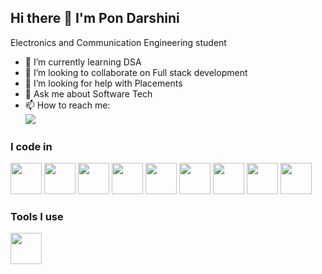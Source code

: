 ## Hi there 👋 I'm Pon Darshini

Electronics and Communication Engineering student

- 🌱 I’m currently learning DSA
- 👯 I’m looking to collaborate on Full stack development
- 🤔 I’m looking for help with Placements 
- 💬 Ask me about Software Tech
- 📫 How to reach me:
<br/> [<img src="https://img.shields.io/badge/LinkedIn-0077B5?style=for-the-badge&logo=linkedin&logoColor=white" />](https://www.linkedin.com/in/pon-darshini/)

### I code in
<img height="50" width="50" src="https://img.icons8.com/?size=100&id=Pd2x9GWu9ovX&format=png&color=000000" /> <img height="50" width="50" src="https://img.icons8.com/?size=100&id=asWSSTBrDlTW&format=png&color=000000" /> <img height="50" width="50" src="https://img.icons8.com/?size=100&id=13441&format=png&color=000000" /> <img height="50" width="50" src="https://img.icons8.com/?size=100&id=108784&format=png&color=000000" /> <img height="50" width="50" src="https://img.icons8.com/?size=100&id=v8RpPQUwv0N8&format=png&color=000000" /> <img height="50" width="50" src="https://img.icons8.com/?size=100&id=3BTBsJs5myRy&format=png&color=000000" /> <img height="50" width="50" src="https://img.icons8.com/?size=100&id=UFXRpPFebwa2&format=png&color=000000" /> <img height="50" width="50" src="https://img.icons8.com/?size=100&id=hsPbhkOH4FMe&format=png&color=000000" /> <img height="50" width="50" src="https://img.icons8.com/?size=100&id=WNoJgbzDr3i2&format=png&color=000000" />

### Tools I use
<img height="50" width="50" src="https://img.icons8.com/?size=100&id=20906&format=png&color=000000" />
